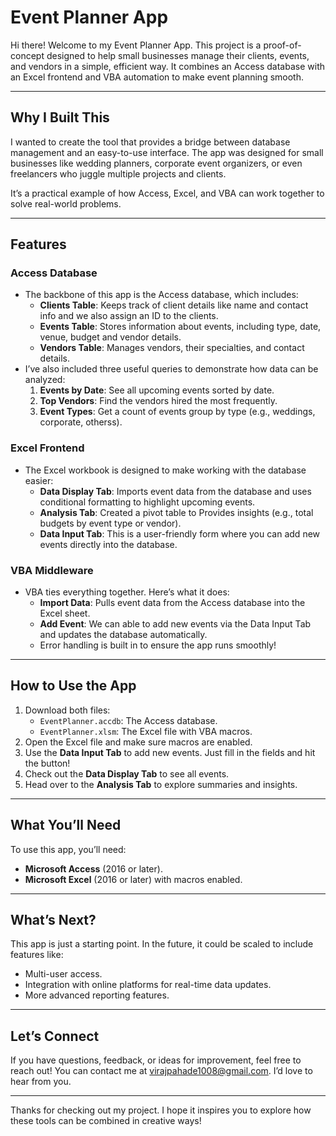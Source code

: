 # Event Planner App

Hi there! Welcome to my Event Planner App. This project is a proof-of-concept designed to help small businesses manage their clients, events, and vendors in a simple, efficient way. It combines an Access database with an Excel frontend and VBA automation to make event planning smooth.

---

## Why I Built This
I wanted to create the tool that provides a bridge between database management and an easy-to-use interface. The app was designed for small businesses like wedding planners, corporate event organizers, or even freelancers who juggle multiple projects and clients. 

It’s a practical example of how Access, Excel, and VBA can work together to solve real-world problems.

---

## Features

### Access Database
- The backbone of this app is the Access database, which includes:
  - **Clients Table**: Keeps track of client details like name and contact info and we also assign an ID to the clients.
  - **Events Table**: Stores information about events, including type, date, venue, budget and vendor details.
  - **Vendors Table**: Manages vendors, their specialties, and contact details.
- I’ve also included three useful queries to demonstrate how data can be analyzed:
  1. **Events by Date**: See all upcoming events sorted by date.
  2. **Top Vendors**: Find the vendors hired the most frequently.
  3. **Event Types**: Get a count of events group by type (e.g., weddings, corporate, otherss).

### Excel Frontend
- The Excel workbook is designed to make working with the database easier:
  - **Data Display Tab**: Imports event data from the database and uses conditional formatting to highlight upcoming events.
  - **Analysis Tab**: Created a pivot table to Provides insights  (e.g., total budgets by event type or vendor).
  - **Data Input Tab**: This is a user-friendly form where you can add new events directly into the database.

### VBA Middleware
- VBA ties everything together. Here’s what it does:
  - **Import Data**: Pulls event data from the Access database into the Excel sheet.
  - **Add Event**: We can able to add new events via the Data Input Tab and updates the database automatically.
  - Error handling is built in to ensure the app runs smoothly!

---

## How to Use the App
1. Download both files:
   - `EventPlanner.accdb`: The Access database.
   - `EventPlanner.xlsm`: The Excel file with VBA macros.
2. Open the Excel file and make sure macros are enabled.
3. Use the **Data Input Tab** to add new events. Just fill in the fields and hit the button!
4. Check out the **Data Display Tab** to see all events.
5. Head over to the **Analysis Tab** to explore summaries and insights.

---

## What You’ll Need
To use this app, you’ll need:
- **Microsoft Access** (2016 or later).
- **Microsoft Excel** (2016 or later) with macros enabled.

---

## What’s Next?
This app is just a starting point. In the future, it could be scaled to include features like:
- Multi-user access.
- Integration with online platforms for real-time data updates.
- More advanced reporting features.

---

## Let’s Connect
If you have questions, feedback, or ideas for improvement, feel free to reach out! You can contact me at virajpahade1008@gmail.com. I’d love to hear from you.

---

Thanks for checking out my project. I hope it inspires you to explore how these tools can be combined in creative ways!
